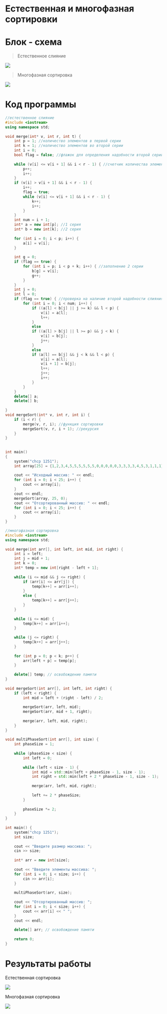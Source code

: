 # Естественная и многофазная сортировки
# Блок - схема

>Естественное слияние

![](https://psv4.userapi.com/c235031/u272768864/docs/d42/7fe9cc9ced98/merge.png?extra=e31j4Ru_Ut9UCBH477Ub0y4q66-YK8aCqzlr66HvipH26dQSVUIeyMbmVVd7PiKjXUNPFLXEQHo8G29-grrb3zQRE8MPdLX-lIUL7DeGa0uSDstYyOLAi2zSOlheA_QyPFWFBAzO1xh4LOqEdz-E-vU9Spg)

>Многофазная сортировка

![](https://psv4.userapi.com/c236331/u272768864/docs/d40/d1618dc73e22/phase.png?extra=Xz5V2xE__zfjOeioT08POtTX0ciT7iWvhY53E_tA6NbxC5AxjlOQiYeAMDhI9WdbWsYUIHUv_UfvTFB5_8HeAPDI0pQepwB54iYjr-VYzwOyG-Dz0d_XVG82oDdRf0RtH6dfI-g5moJyoe4V-PhPDTmXYGo)

# Код программы
```cpp
//естественное слияние
#include <iostream> 
using namespace std; 
 
void merge(int* v, int r, int t) { 
    int p = 1; //количество элементов в первой серии 
    int k = 1; //количество элементов во второй серии 
    int i = 0; 
    bool flag = false; //флажок для определения надобности второй серии  
 
    while (v[i] <= v[i + 1] && i < r - 1) { //счетчик количества элементов 1 серии 
        p++; 
        i++; 
    } 
    if (v[i] > v[i + 1] && i < r - 1) { 
        i++; 
        flag = true; 
        while (v[i] <= v[i + 1] && i < r - 1) { 
            k++; 
            i++; 
        } 
    } 
    int num = i + 1;  
    int* a = new int[p]; //1 серия 
    int* b = new int[k]; //2 серия 
 
    for (int i = 0; i < p; i++) { 
        a[i] = v[i]; 
    } 
 
    int g = 0; 
    if (flag == true) { 
        for (int i = p; i < p + k; i++) { //заполнение 2 серии 
            b[g] = v[i]; 
            g++; 
        } 
    } 
    int j = 0; 
    int l = 0; 
    if (flag == true) { //проверка на наличие второй надобности слияния 
        for (int i = 0; i < num; i++) { 
            if ((a[l] < b[j] || j >= k) && l < p) { 
                v[i] = a[l]; 
                l++; 
            } 
            else  
            if ((a[l] > b[j] || l >= p) && j < k) { 
                v[i] = b[j]; 
                j++; 
            } 
            else 
            if (a[l] == b[j] && j < k && l < p) { 
                v[i] = a[l]; 
                v[i + 1] = b[j]; 
                l++; 
                j++; 
                i++; 
            } 
        } 
    } 
    delete[] a; 
    delete[] b; 
 
} 
void mergeSort(int* v, int r, int i) { 
    if (i < r) { 
        merge(v, r, i); //функция сортировки 
        mergeSort(v, r, i + 1); //рекурсия 
    } 
} 
 
 
int main() 
{ 
    system("chcp 1251"); 
    int array[25] = {1,2,3,4,5,5,5,5,5,5,0,0,0,0,0,3,3,3,3,4,5,3,1,1,1}; 
 
    cout << "Исходный массив: " << endl; 
    for (int i = 0; i < 25; i++) { 
        cout << array[i]; 
    } 
    cout << endl; 
    mergeSort(array, 25, 0); 
    cout << "Отсортированный массив: " << endl; 
    for (int i = 0; i < 25; i++) { 
        cout << array[i]; 
    } 
}
```

```cpp
//многофазная сортировка
#include <iostream> 
using namespace std; 
 
void merge(int arr[], int left, int mid, int right) { 
    int i = left; 
    int j = mid + 1; 
    int k = 0; 
    int* temp = new int[right - left + 1]; 
 
    while (i <= mid && j <= right) { 
        if (arr[i] <= arr[j]) { 
            temp[k++] = arr[i++]; 
        } 
        else { 
            temp[k++] = arr[j++]; 
        } 
    } 
 
    while (i <= mid) { 
        temp[k++] = arr[i++]; 
    } 
 
    while (j <= right) { 
        temp[k++] = arr[j++]; 
    } 
 
    for (int p = 0; p < k; p++) { 
        arr[left + p] = temp[p]; 
    } 
 
    delete[] temp; // освобождение памяти 
} 
 
void mergeSort(int arr[], int left, int right) { 
    if (left < right) { 
        int mid = left + (right - left) / 2; 
 
        mergeSort(arr, left, mid); 
        mergeSort(arr, mid + 1, right); 
 
        merge(arr, left, mid, right); 
    } 
} 
 
void multiPhaseSort(int arr[], int size) { 
    int phaseSize = 1; 
 
    while (phaseSize < size) { 
        int left = 0; 
 
        while (left < size - 1) { 
            int mid = std::min(left + phaseSize - 1, size - 1); 
            int right = std::min(left + 2 * phaseSize - 1, size - 1); 
 
            merge(arr, left, mid, right); 
 
            left += 2 * phaseSize; 
        } 
 
        phaseSize *= 2; 
    } 
} 
 
int main() { 
    system("chcp 1251"); 
    int size; 
 
    cout << "Введите размер массива: "; 
    cin >> size; 
 
    int* arr = new int[size]; 
 
    cout << "Введите элементы массива: "; 
    for (int i = 0; i < size; i++) { 
        cin >> arr[i]; 
    } 
 
    multiPhaseSort(arr, size); 
 
    cout << "Отсортированный массив: "; 
    for (int i = 0; i < size; i++) { 
        cout << arr[i] << " "; 
    } 
    cout << endl; 
 
    delete[] arr; // освобождение памяти 
 
    return 0; 
}
```
# Результаты работы 

Естественная сортировка

![](https://sun9-45.userapi.com/impg/mqGs0HYHuEO6c0cwe6OA3RZOHHh0M9fDmSkroA/x97XWenC9DU.jpg?size=316x114&quality=96&sign=37592962d8b05736c5820942b6740f59&type=album)

Многофазная сортировка

![](https://sun9-22.userapi.com/impg/yEQ2ry438TzOjl3U3rWOXiDx4PrzU8g_hjSIeA/lxsTeS7yxAE.jpg?size=385x108&quality=96&sign=ed54458fc33f714b5fe3b44d1701aaae&type=album)
